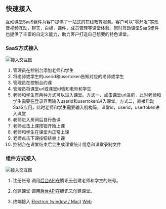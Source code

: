 ## 快速接入

互动课堂SaaS组件为客户提供了一站式的在线教育服务。客户可以"零开发"实现音视频互动，聊天，白板，课件，成员管理等课堂体验。同时互动课堂SaaS组件也提供了丰富的自定义能力，助力客户打造自己想要的特色课堂。

### SaaS方式接入

![接入交互图](https://main.qcloudimg.com/raw/da9f60ea73635b539141f64fa54b0dbc.jpg)

1. 管理员在控制台添加老师和学生
2. 将老师或学生的userid和usertoken告知对应的老师或学生
3. 管理员在控制台约课
4. 管理员将课堂url或课堂id告知老师和学生
5. 老师和学生有两种方式可以进入课堂。方式一，点击课堂url进房，此时老师和学生需要在登录界面输入userid和usertoken进入课堂。方式二，直接启动SaaS应用，此时老师和学生需要输入机构码，课堂id，userid，usertoken进入课堂
6. 老师进入房间后自行备课
7. 老师点击上课按钮开始上课
8. 老师和学生在课堂内正常上课
9. 老师点击下课按钮结束上课
10. 控制台在课堂结束后会生成课堂统计信息和课堂录制文件




### 组件方式接入

![接入交互图](https://main.qcloudimg.com/raw/f4a1bfdf6978dd9e75f5ed2080d4b326.jpg)

1. 注册账号
调用[后台API](./%E6%93%8D%E4%BD%9C%E6%8C%87%E5%8D%97/%E4%BA%91API.md#21-%E5%88%9B%E5%BB%BA%E8%B4%A6%E5%8F%B7)在腾讯云创建老师和学生的账号。

2. 创建课堂
调用[后台API](./%E6%93%8D%E4%BD%9C%E6%8C%87%E5%8D%97/%E4%BA%91API.md#11-%E9%A2%84%E7%BA%A6%E8%AF%BE%E5%A0%82)在腾讯云创建课堂。

3. 终端接入
[Electron (window / Mac)](./桌面端接入.md)
[Web](./Web端接入.md)